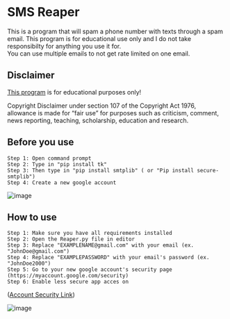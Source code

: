 # SMS Reaper

This is a program that will spam a phone number with texts through a spam email.
This program is for educational use only and I do not take responsibilty for anything you use it for.  
You can use multiple emails to not get rate limited on one email.  

## Disclaimer
[This program](https://github.com/NotSlater/SMSBomber) is for educational purposes only!

Copyright Disclaimer under section 107 of the Copyright Act 1976, allowance is made for “fair use” for purposes such as criticism, comment, news reporting, teaching, scholarship, education and research.

## Before you use
```
Step 1: Open command prompt
Step 2: Type in "pip install tk"
Step 3: Then type in "pip install smtplib" ( or "Pip install secure-smtplib")
Step 4: Create a new google account
```
![image](https://user-images.githubusercontent.com/59234115/155859594-0efed7a3-4b2b-4d5e-b23a-837de812a285.png)
## How to use
```
Step 1: Make sure you have all requirements installed
Step 2: Open the Reaper.py file in editor
Step 3: Replace "EXAMPLENAME@gmail.com" with your email (ex. "JohnDoe@gmail.com")
Step 4: Replace "EXAMPLEPASSWORD" with your email's password (ex. "JohnDoe2000")
Step 5: Go to your new google account's security page (https://myaccount.google.com/security)
Step 6: Enable less secure app acces on
```

([Account Security Link](https://myaccount.google.com/security))

![image](https://user-images.githubusercontent.com/59234115/155859768-6d1ab8cc-9a51-4b68-9f3c-29fac248a2db.png)
